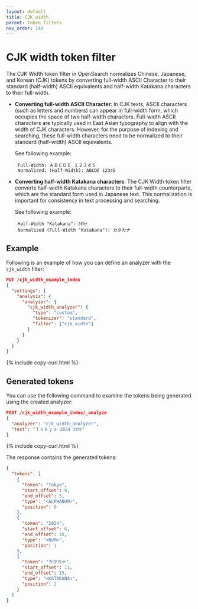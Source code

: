 ```yaml
---
layout: default
title: CJK width
parent: Token filters
nav_order: 140
---
```


# CJK width token filter

The CJK Width token filter in OpenSearch normalizes Chinese, Japanese, and Korean (CJK) tokens by converting full-width ASCII Character to their standard (half-width) ASCII equivalents and half-width Katakana characters to their full-width.

 - __Converting full-width ASCII Character__: In CJK texts, ASCII characters (such as letters and numbers) can appear in full-width form, which occupies the space of two half-width characters. Full-width ASCII characters are typically used in East Asian typography to align with the width of CJK characters. However, for the purpose of indexing and searching, these full-width characters need to be normalized to their standard (half-width) ASCII equivalents.

    See following example:

        Full-Width: ＡＢＣＤＥ １２３４５
        Normalized: (Half-Width): ABCDE 12345

 - __Converting half-width Katakana characters__: The CJK Width token filter converts half-width Katakana characters to their full-width counterparts, which are the standard form used in Japanese text. This normalization is important for consistency in text processing and searching.

    See following example:

        Half-Width "Katakana": ｶﾀｶﾅ
        Normalized (Full-Width "Katakana"): カタカナ



## Example

Following is an example of how you can define an analyzer with the `cjk_width` filter:

```json
PUT /cjk_width_example_index
{
  "settings": {
    "analysis": {
      "analyzer": {
        "cjk_width_analyzer": {
          "type": "custom",
          "tokenizer": "standard",
          "filter": ["cjk_width"]
        }
      }
    }
  }
}
```
{% include copy-curl.html %}

## Generated tokens

You can use the following command to examine the tokens being generated using the created analyzer:

```json
POST /cjk_width_example_index/_analyze
{
  "analyzer": "cjk_width_analyzer",
  "text": "Ｔｏｋｙｏ 2024 ｶﾀｶﾅ"
}
```
{% include copy-curl.html %}

The response contains the generated tokens:

```json
{
  "tokens": [
    {
      "token": "Tokyo",
      "start_offset": 0,
      "end_offset": 5,
      "type": "<ALPHANUM>",
      "position": 0
    },
    {
      "token": "2024",
      "start_offset": 6,
      "end_offset": 10,
      "type": "<NUM>",
      "position": 1
    },
    {
      "token": "カタカナ",
      "start_offset": 11,
      "end_offset": 15,
      "type": "<KATAKANA>",
      "position": 2
    }
  ]
}
```


